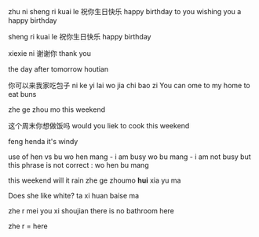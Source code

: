 

zhu ni sheng ri kuai le
祝你生日快乐
happy birthday to you
wishing you a happy birthday

sheng ri kuai le
祝你生日快乐
happy birthday

xiexie ni
谢谢你
thank you

the day after tomorrow
houtian

你可以来我家吃包子
ni ke yi lai wo jia chi bao zi
You can ome to my home to eat buns

zhe ge zhou mo
this weekend

这个周末你想做饭吗
would you liek to cook this weekend



feng henda
it's windy

use of hen vs bu
wo hen mang - i am busy
wo bu mang - i am not busy
but this phrase is not correct : wo hen bu mang



this weekend will it rain
zhe ge zhoumo **hui** xia yu ma


Does she like white?
ta xi huan baise ma


zhe r mei you xi shoujian
there is no bathroom here

zhe r = here